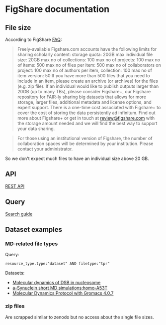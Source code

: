 # FigShare documentation

## File size

According to FigShare [FAQ](https://help.figshare.com/):

> Freely-available Figshare.com accounts have the following limits for sharing scholarly content:
storage quota: 20GB
max individual file size: 20GB
max no of collections: 100
max no of projects: 100
max no of items: 500
max no of files per item: 500
max no of collaborators on project: 100
max no of authors per item, collection: 100
max no of item version: 50
If you have more than 500 files that you need to include in an item, please create an archive (or archives) for the files (e.g. zip file).
If an individual would like to publish outputs larger than 20GB (up to many TBs), please consider Figshare+, our Figshare repository for FAIR-ly sharing big datasets that allows for more storage, larger files, additional metadata and license options, and expert support. There is a one-time cost associated with Figshare+ to cover the cost of storing the data persistently ad infinitum. Find out more about Figshare+ or get in touch at review@figshare.com with the storage amount needed and we will find the best way to support your data sharing.

> For those using an institutional version of Figshare, the number of collaboration spaces will be determined by your institution. Please contact your administrator.

So we don't expect much files to have an individual size above 20 GB.

## API

[REST API](https://docs.figshare.com/)

## Query

[Search guide](https://help.figshare.com/article/how-to-use-advanced-search-in-figshare)

## Dataset examples

### MD-related file types

Query:
```
resource_type.type:"dataset" AND filetype:"tpr"
```

Datasets:

- [Molecular dynamics of DSB in nucleosome](https://figshare.com/articles/dataset/M1_gro/5840706)
- [a-Synuclein short MD simulations:homo-A53T](https://figshare.com/articles/dataset/a-Synuclein_short_MD_simulations_homo-A53T/7007552)
- [Molecular Dynamics Protocol with Gromacs 4.0.7](https://figshare.com/articles/dataset/Molecular_Dynamics_Protocol_with_Gromacs_4_0_7/104603)


### zip files

Are scrapped similar to zenodo but no access about the single file sizes.

